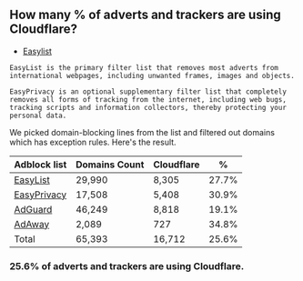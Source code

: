 ## How many % of adverts and trackers are using Cloudflare?


- [Easylist](https://web.archive.org/web/20210516110248/https://easylist.to/)
```
EasyList is the primary filter list that removes most adverts from international webpages, including unwanted frames, images and objects.

EasyPrivacy is an optional supplementary filter list that completely removes all forms of tracking from the internet, including web bugs, tracking scripts and information collectors, thereby protecting your personal data.
```


We picked domain-blocking lines from the list and filtered out domains which has exception rules.
Here's the result.


| Adblock list | Domains Count | Cloudflare | % |
| --- | --- | --- | --- |
| [EasyList](https://easylist.to/easylist/easylist.txt) | 29,990 | 8,305 | 27.7% |
| [EasyPrivacy](https://easylist.to/easylist/easyprivacy.txt) | 17,508 | 5,408 | 30.9% |
| [AdGuard](https://adguardteam.github.io/AdGuardSDNSFilter/Filters/filter.txt) | 46,249 | 8,818 | 19.1% |
| [AdAway](https://raw.githubusercontent.com/AdAway/adaway.github.io/master/hosts.txt) | 2,089 | 727 | 34.8% |
| Total | 65,393 | 16,712 | 25.6% |


### 25.6% of adverts and trackers are using Cloudflare.